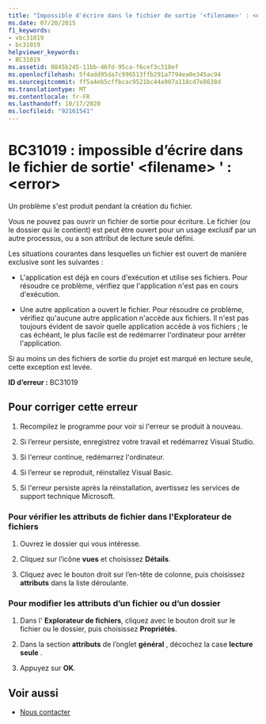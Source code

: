 ```yaml
---
title: "Impossible d'écrire dans le fichier de sortie '<filename>' : <error>"
ms.date: 07/20/2015
f1_keywords:
- vbc31019
- bc31019
helpviewer_keywords:
- BC31019
ms.assetid: 0845b245-11bb-46fd-95ca-f6cef3c318ef
ms.openlocfilehash: 5f4add95da7c996513ffb291a7794ea0e345ac94
ms.sourcegitcommit: ff5a4eb5cffbcac9521bc44a907a118cd7e8638d
ms.translationtype: MT
ms.contentlocale: fr-FR
ms.lasthandoff: 10/17/2020
ms.locfileid: "92161541"
---
```

# <a name="bc31019-unable-to-write-to-output-file-filename-error"></a>BC31019 : impossible d’écrire dans le fichier de sortie' \<filename> ' : \<error>

Un problème s'est produit pendant la création du fichier.

 Vous ne pouvez pas ouvrir un fichier de sortie pour écriture. Le fichier (ou le dossier qui le contient) est peut être ouvert pour un usage exclusif par un autre processus, ou a son attribut de lecture seule défini.

 Les situations courantes dans lesquelles un fichier est ouvert de manière exclusive sont les suivantes :

- L'application est déjà en cours d'exécution et utilise ses fichiers. Pour résoudre ce problème, vérifiez que l'application n'est pas en cours d'exécution.

- Une autre application a ouvert le fichier. Pour résoudre ce problème, vérifiez qu'aucune autre application n'accède aux fichiers. Il n'est pas toujours évident de savoir quelle application accède à vos fichiers ; le cas échéant, le plus facile est de redémarrer l'ordinateur pour arrêter l'application.

 Si au moins un des fichiers de sortie du projet est marqué en lecture seule, cette exception est levée.

 **ID d’erreur :** BC31019

## <a name="to-correct-this-error"></a>Pour corriger cette erreur

1. Recompilez le programme pour voir si l'erreur se produit à nouveau.

2. Si l’erreur persiste, enregistrez votre travail et redémarrez Visual Studio.

3. Si l'erreur continue, redémarrez l'ordinateur.

4. Si l’erreur se reproduit, réinstallez Visual Basic.

5. Si l'erreur persiste après la réinstallation, avertissez les services de support technique Microsoft.

### <a name="to-check-file-attributes-in-file-explorer"></a>Pour vérifier les attributs de fichier dans l'Explorateur de fichiers

1. Ouvrez le dossier qui vous intéresse.

2. Cliquez sur l’icône **vues** et choisissez **Détails**.

3. Cliquez avec le bouton droit sur l’en-tête de colonne, puis choisissez **attributs** dans la liste déroulante.

### <a name="to-change-the-attributes-of-a-file-or-folder"></a>Pour modifier les attributs d’un fichier ou d’un dossier

1. Dans l' **Explorateur de fichiers**, cliquez avec le bouton droit sur le fichier ou le dossier, puis choisissez **Propriétés**.

2. Dans la section **attributs** de l’onglet **général** , décochez la case **lecture seule** .

3. Appuyez sur **OK**.

## <a name="see-also"></a>Voir aussi

- [Nous contacter](/visualstudio/ide/feedback-options)
